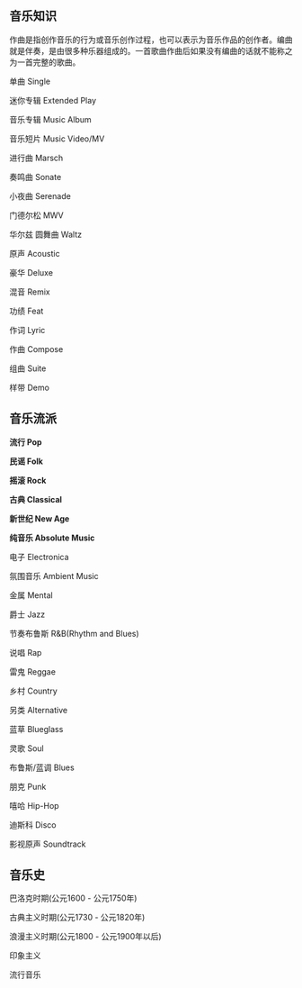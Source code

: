 ## 音乐知识

作曲是指创作音乐的行为或音乐创作过程，也可以表示为音乐作品的创作者。编曲就是伴奏，是由很多种乐器组成的。一首歌曲作曲后如果没有编曲的话就不能称之为一首完整的歌曲。

单曲 Single

迷你专辑 Extended Play

音乐专辑 Music Album

音乐短片 Music Video/MV

进行曲 Marsch  

奏鸣曲 Sonate 

小夜曲 Serenade 

门德尔松 MWV 

华尔兹 圆舞曲 Waltz 

原声 Acoustic 

豪华 Deluxe 

混音 Remix 

功绩 Feat 

作词 Lyric 

作曲 Compose 

组曲 Suite 

样带 Demo 

## 音乐流派
__流行 Pop__ 

__民谣 Folk__ 

__摇滚 Rock__ 

__古典 Classical__

__新世纪 New Age__ 

__纯音乐 Absolute Music__

电子 Electronica

氛围音乐 Ambient Music

金属 Mental

爵士 Jazz

节奏布鲁斯 R&B(Rhythm and Blues)

说唱 Rap

雷鬼 Reggae

乡村 Country

另类 Alternative 

蓝草 Blueglass 

灵歌 Soul 

布鲁斯/蓝调 Blues 

朋克 Punk 

嘻哈 Hip-Hop 

迪斯科 Disco 

影视原声 Soundtrack 

## 音乐史
巴洛克时期(公元1600 - 公元1750年) 

古典主义时期(公元1730 - 公元1820年)

浪漫主义时期(公元1800 - 公元1900年以后)

印象主义

流行音乐
